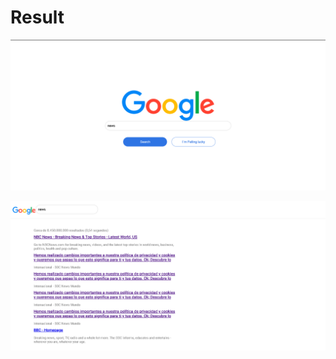 # Result
![](./src/main/resources/static/img/google_home.png)

![](./src/main/resources/static/img/google_results.png)